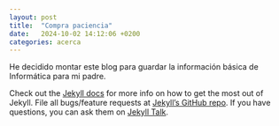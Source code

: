 ```yaml
---
layout: post
title:  "Compra paciencia"
date:   2024-10-02 14:12:06 +0200
categories: acerca
---
```


He decidido montar este blog para guardar la información básica de Informática para mi padre.

Check out the [Jekyll docs][jekyll-docs] for more info on how to get the most out of Jekyll. File all bugs/feature requests at [Jekyll’s GitHub repo][jekyll-gh]. If you have questions, you can ask them on [Jekyll Talk][jekyll-talk].

[jekyll-docs]: https://jekyllrb.com/docs/home
[jekyll-gh]:   https://github.com/jekyll/jekyll
[jekyll-talk]: https://talk.jekyllrb.com/
